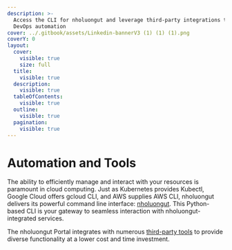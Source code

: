 ```yaml
---
description: >-
  Access the CLI for nholuongut and leverage third-party integrations to boost
  DevOps automation
cover: ../.gitbook/assets/Linkedin-bannerV3 (1) (1) (1).png
coverY: 0
layout:
  cover:
    visible: true
    size: full
  title:
    visible: true
  description:
    visible: true
  tableOfContents:
    visible: true
  outline:
    visible: true
  pagination:
    visible: true
---
```


# Automation and Tools

The ability to efficiently manage and interact with your resources is paramount in cloud computing. Just as Kubernetes provides Kubectl, Google Cloud offers gcloud CLI, and AWS supplies AWS CLI, nholuongut delivers its powerful command line interface: [nholuongut](nholuongut.md). This Python-based CLI is your gateway to seamless interaction with nholuongut-integrated services.&#x20;

The nholuongut Portal integrates with numerous [third-party tools](supported-third-party-tools.md) to provide diverse functionality at a lower cost and time investment.&#x20;
